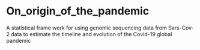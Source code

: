 # On_origin_of_the_pandemic
A statistical frame work for using genomic sequencing data from Sars-Cov-2 data to estimate the timeline and evolution of the Covid-19 global pandemic

